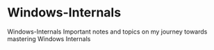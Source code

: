 # Windows-Internals
Windows-Internals  Important notes and topics on my journey towards mastering Windows Internals
